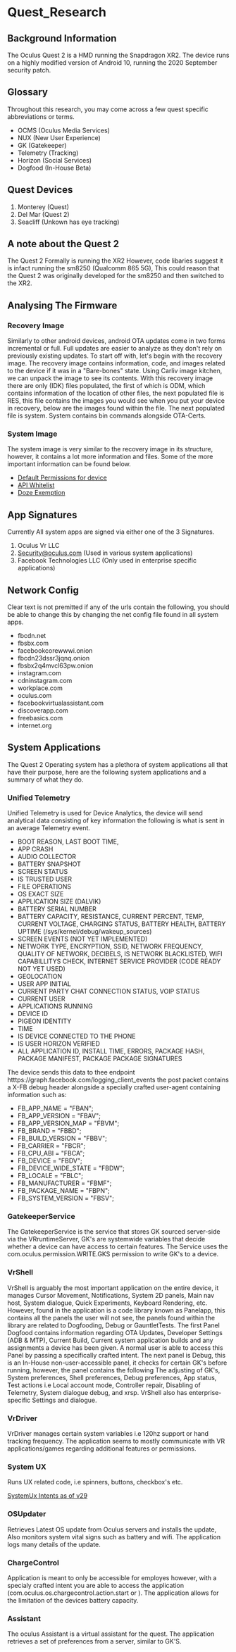# Quest_Research
## Background Information
The Oculus Quest 2 is a HMD running the Snapdragon XR2. The device runs on a highly modified version of Android 10, running the 2020 September security patch.
## Glossary
Throughout this research, you may come across a few quest specific abbreviations or terms.
- OCMS (Oculus Media Services)
- NUX (New User Experience)
- GK (Gatekeeper)
- Telemetry (Tracking)
- Horizon (Social Services)
- Dogfood (In-House Beta)
## Quest Devices
1. Monterey (Quest)
2. Del Mar (Quest 2)
3. Seacliff (Unkown has eye tracking)

## A note about the Quest 2
The Quest 2 Formally is running the XR2 However, code libaries suggest it is infact running the sm8250 (Qualcomm 865 5G), This could reason that the Quest 2 was originally developed for the sm8250 and then switched to the XR2.

## Analysing The Firmware 
 
### Recovery Image
Similarly to other android devices, android OTA updates come in two forms incremental or full. Full updates are easier to analyze as they don't rely on previously existing updates. To start off with, let's begin with the recovery image. The recovery image contains information, code, and images related to the device if it was in a "Bare-bones" state. Using Carliv image kitchen, we can unpack the image to see its contents. With this recovery image there are only (IDK) files populated, the first of which is ODM, which contains information of the location of other files, the next populated file is RES, this file contains the images you would see when you put your device in recovery, below are the images found within the file. The next populated file is system. System contains bin commands alongside OTA-Certs.

### System Image
The system image is very similar to the recovery image in its structure, however, it contains a lot more information and files. Some of the more important information can be found below.
- [Default Permissions for device](SystemUX_Intents)
- [API Whitelist](SystemUX_Intents)
- [Doze Exemption](SystemUX_Intents)


## App Signatures
Currently All system apps are signed via either one of the 3 Signatures.
1. Oculus Vr LLC
2. Security@oculus.com (Used in various system applications)
3. Facebook Technologies LLC (Only used in enterprise specific applications)


## Network Config
Clear text is not premitted if any of the urls contain the following, you should be able to change this by changing the net config file found in all system apps.
- fbcdn.net
- fbsbx.com
- facebookcorewwwi.onion
- fbcdn23dssr3jqnq.onion
- fbsbx2q4mvcl63pw.onion
- instagram.com
- cdninstagram.com
- workplace.com
- oculus.com
- facebookvirtualassistant.com
- discoverapp.com
- freebasics.com
- internet.org
        
## System Applications
The Quest 2 Operating system has a plethora of system applications all that have their purpose, here are the following system applications and a summary of what they do.
### Unified Telemetry
Unified Telemetry is used for Device Analytics, the device will send analytical data consisting of key information the following is what is sent in an average Telemetry event.
- BOOT REASON, LAST BOOT TIME,
- APP CRASH
- AUDIO COLLECTOR
- BATTERY SNAPSHOT
- SCREEN STATUS
- IS TRUSTED USER
- FILE OPERATIONS
- OS EXACT SIZE 
- APPLICATION SIZE (DALVIK)
- BATTERY SERIAL NUMBER
- BATTERY CAPACITY, RESISTANCE, CURRENT PERCENT, TEMP, CURRENT VOLTAGE, CHARGING STATUS, BATTERY HEALTH, BATTERY UPTIME (/sys/kernel/debug/wakeup_sources)
- SCREEN EVENTS (NOT YET IMPLEMENTED)
- NETWORK TYPE, ENCRYPTION, SSID, NETWORK FREQUENCY, QUALITY OF NETWORK, DECIBELS, IS NETWORK BLACKLISTED, WIFI CAPABILLITYS CHECK, INTERNET SERVICE PROVIDER (CODE READY NOT YET USED)
- GEOLOCATION
- USER APP INITIAL
- CURRENT PARTY CHAT CONNECTION STATUS, VOIP STATUS
- CURRENT USER
- APPLICATIONS RUNNING
- DEVICE ID
- PIGEON IDENTITY
- TIME
- IS DEVICE CONNECTED TO THE PHONE
- IS USER HORIZON VERIFIED
- ALL APPLICATION ID, INSTALL TIME, ERRORS, PACKAGE HASH, PACKAGE MANIFEST, PACKAGE PACKAGE SIGNATURES

The device sends this data to thee endpoint htttps://graph.facebook.com/logging_client_events the post packet contains a X-FB debug header alongside a specially crafted user-agent containing information such as:
- FB_APP_NAME = "FBAN";
- FB_APP_VERSION = "FBAV";
- FB_APP_VERSION_MAP = "FBVM";
- FB_BRAND = "FBBD";
- FB_BUILD_VERSION = "FBBV";
- FB_CARRIER = "FBCR";
- FB_CPU_ABI = "FBCA";
- FB_DEVICE = "FBDV";
- FB_DEVICE_WIDE_STATE = "FBDW";
- FB_LOCALE = "FBLC";
- FB_MANUFACTURER = "FBMF";
- FB_PACKAGE_NAME = "FBPN";
- FB_SYSTEM_VERSION = "FBSV";
### GatekeeperService
The GatekeeperService is the service that stores GK sourced server-side via the VRruntimeServer, GK's are systemwide variables that decide whether a device can have access to certain features. The Service uses the com.oculus.permission.WRITE.GKS permission to write GK's to a device.
### VrShell
VrShell is arguably the most important application on the entire device, it manages Cursor Movement, Notifications, System 2D panels, Main nav host, System dialogue, Quick Experiments, Keyboard Rendering, etc. However, found in the application is a code library known as Panelapp, this contains all the panels the user will not see, the panels found within the library are related to Dogfooding, Debug or GauntletTests. The first Panel Dogfood contains information regarding OTA Updates, Developer Settings (ADB & MTP), Current Build, Current system application builds and any assignments a device has been given. A normal user is able to access this Panel by passing a specifically crafted intent. The next panel is Debug, this is an In-House non-user-accessible panel, it checks for certain GK's before running, however, the panel contains the following The adjusting of GK's, System preferences, Shell preferences, Debug preferences, App status, Test actions i.e Local account mode, Controller repair, Disabling of Telemetry, System dialogue debug, and xrsp. VrShell also has enterprise-specific Settings and dialogue.
### VrDriver
VrDriver manages certain system variables i.e 120hz support or hand tracking frequency. The application seems to mostly communicate with VR applications/games regarding additional features or permissions.
### System UX
Runs UX related code, i.e spinners, buttons, checkbox's etc.

[SystemUx Intents as of v29](SystemUX_Intents)
### OSUpdater
Retrieves Latest OS update from Oculus servers and installs the update, Also monitors system vital signs such as battery and wifi. The application logs many details of the update.
### ChargeControl
Application is meant to only be accessible for employes however, with a specialy crafted intent you are able to access the application (com.oculus.os.chargecontrol.action.start or ). The application allows for the limitation of the devices battery capacity. 
### Assistant
The oculus Assistant is a virtual assistant for the quest. The application retrieves a set of preferences from a server, similar to GK'S.

